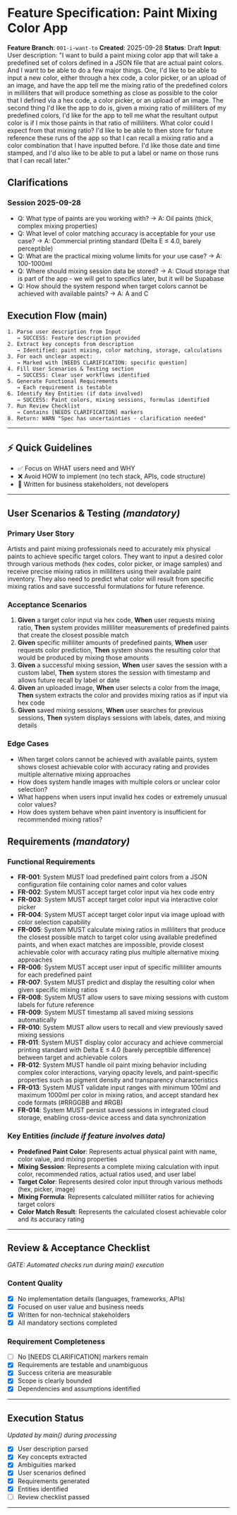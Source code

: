 # Feature Specification: Paint Mixing Color App

**Feature Branch**: `001-i-want-to`
**Created**: 2025-09-28
**Status**: Draft
**Input**: User description: "I want to build a paint mixing color app that will take a predefined set of colors defined in a JSON file that are actual paint colors. And I want to be able to do a few major things. One, I'd like to be able to input a new color, either through a hex code, a color picker, or an upload of an image, and have the app tell me the mixing ratio of the predefined colors in milliliters that will produce something as close as possible to the color that I defined via a hex code, a color picker, or an upload of an image. The second thing I'd like the app to do is, given a mixing ratio of milliliters of my predefined colors, I'd like for the app to tell me what the resultant output color is if I mix those paints in that ratio of milliliters. What color could I expect from that mixing ratio? I'd like to be able to then store for future reference these runs of the app so that I can recall a mixing ratio and a color combination that I have inputted before. I'd like those date and time stamped, and I'd also like to be able to put a label or name on those runs that I can recall later."

## Clarifications

### Session 2025-09-28
- Q: What type of paints are you working with? → A: Oil paints (thick, complex mixing properties)
- Q: What level of color matching accuracy is acceptable for your use case? → A: Commercial printing standard (Delta E ≤ 4.0, barely perceptible)
- Q: What are the practical mixing volume limits for your use case? → A: 100-1000ml
- Q: Where should mixing session data be stored? → A: Cloud storage that is part of the app - we will get to specifics later, but it will be Supabase
- Q: How should the system respond when target colors cannot be achieved with available paints? → A: A and C

## Execution Flow (main)
```
1. Parse user description from Input
   → SUCCESS: Feature description provided
2. Extract key concepts from description
   → Identified: paint mixing, color matching, storage, calculations
3. For each unclear aspect:
   → Marked with [NEEDS CLARIFICATION: specific question]
4. Fill User Scenarios & Testing section
   → SUCCESS: Clear user workflows identified
5. Generate Functional Requirements
   → Each requirement is testable
6. Identify Key Entities (if data involved)
   → SUCCESS: Paint colors, mixing sessions, formulas identified
7. Run Review Checklist
   → Contains [NEEDS CLARIFICATION] markers
8. Return: WARN "Spec has uncertainties - clarification needed"
```

---

## ⚡ Quick Guidelines
- ✅ Focus on WHAT users need and WHY
- ❌ Avoid HOW to implement (no tech stack, APIs, code structure)
- 👥 Written for business stakeholders, not developers

---

## User Scenarios & Testing *(mandatory)*

### Primary User Story
Artists and paint mixing professionals need to accurately mix physical paints to achieve specific target colors. They want to input a desired color through various methods (hex codes, color picker, or image samples) and receive precise mixing ratios in milliliters using their available paint inventory. They also need to predict what color will result from specific mixing ratios and save successful formulations for future reference.

### Acceptance Scenarios
1. **Given** a target color input via hex code, **When** user requests mixing ratio, **Then** system provides milliliter measurements of predefined paints that create the closest possible match
2. **Given** specific milliliter amounts of predefined paints, **When** user requests color prediction, **Then** system shows the resulting color that would be produced by mixing those amounts
3. **Given** a successful mixing session, **When** user saves the session with a custom label, **Then** system stores the session with timestamp and allows future recall by label or date
4. **Given** an uploaded image, **When** user selects a color from the image, **Then** system extracts the color and provides mixing ratios as if input via hex code
5. **Given** saved mixing sessions, **When** user searches for previous sessions, **Then** system displays sessions with labels, dates, and mixing details

### Edge Cases
- When target colors cannot be achieved with available paints, system shows closest achievable color with accuracy rating and provides multiple alternative mixing approaches
- How does system handle images with multiple colors or unclear color selection?
- What happens when users input invalid hex codes or extremely unusual color values?
- How does system behave when paint inventory is insufficient for recommended mixing ratios?

## Requirements *(mandatory)*

### Functional Requirements
- **FR-001**: System MUST load predefined paint colors from a JSON configuration file containing color names and color values
- **FR-002**: System MUST accept target color input via hex code entry
- **FR-003**: System MUST accept target color input via interactive color picker
- **FR-004**: System MUST accept target color input via image upload with color selection capability
- **FR-005**: System MUST calculate mixing ratios in milliliters that produce the closest possible match to target color using available predefined paints, and when exact matches are impossible, provide closest achievable color with accuracy rating plus multiple alternative mixing approaches
- **FR-006**: System MUST accept user input of specific milliliter amounts for each predefined paint
- **FR-007**: System MUST predict and display the resulting color when given specific mixing ratios
- **FR-008**: System MUST allow users to save mixing sessions with custom labels for future reference
- **FR-009**: System MUST timestamp all saved mixing sessions automatically
- **FR-010**: System MUST allow users to recall and view previously saved mixing sessions
- **FR-011**: System MUST display color accuracy and achieve commercial printing standard with Delta E ≤ 4.0 (barely perceptible difference) between target and achievable colors
- **FR-012**: System MUST handle oil paint mixing behavior including complex color interactions, varying opacity levels, and paint-specific properties such as pigment density and transparency characteristics
- **FR-013**: System MUST validate input ranges with minimum 100ml and maximum 1000ml per color in mixing ratios, and accept standard hex code formats (#RRGGBB and #RGB)
- **FR-014**: System MUST persist saved sessions in integrated cloud storage, enabling cross-device access and data synchronization

### Key Entities *(include if feature involves data)*
- **Predefined Paint Color**: Represents actual physical paint with name, color value, and mixing properties
- **Mixing Session**: Represents a complete mixing calculation with input color, recommended ratios, actual ratios used, and user label
- **Target Color**: Represents desired color input through various methods (hex, picker, image)
- **Mixing Formula**: Represents calculated milliliter ratios for achieving target colors
- **Color Match Result**: Represents the calculated closest achievable color and its accuracy rating

---

## Review & Acceptance Checklist
*GATE: Automated checks run during main() execution*

### Content Quality
- [x] No implementation details (languages, frameworks, APIs)
- [x] Focused on user value and business needs
- [x] Written for non-technical stakeholders
- [x] All mandatory sections completed

### Requirement Completeness
- [ ] No [NEEDS CLARIFICATION] markers remain
- [x] Requirements are testable and unambiguous
- [x] Success criteria are measurable
- [x] Scope is clearly bounded
- [x] Dependencies and assumptions identified

---

## Execution Status
*Updated by main() during processing*

- [x] User description parsed
- [x] Key concepts extracted
- [x] Ambiguities marked
- [x] User scenarios defined
- [x] Requirements generated
- [x] Entities identified
- [ ] Review checklist passed

---